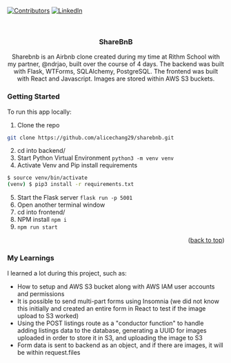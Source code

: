 <!-- Improved compatibility of back to top link: See: https://github.com/othneildrew/Best-README-Template/pull/73 -->

<a id="readme-top"></a>

<!--
*** Thanks for checking out the Best-README-Template. If you have a suggestion
*** that would make this better, please fork the repo and create a pull request
*** or simply open an issue with the tag "enhancement".
*** Don't forget to give the project a star!
*** Thanks again! Now go create something AMAZING! :D
-->

<!-- PROJECT SHIELDS -->
<!--
*** I'm using markdown "reference style" links for readability.
*** Reference links are enclosed in brackets [ ] instead of parentheses ( ).
*** See the bottom of this document for the declaration of the reference variables
*** for contributors-url, forks-url, etc. This is an optional, concise syntax you may use.
*** https://www.markdownguide.org/basic-syntax/#reference-style-links
-->

[![Contributors][contributors-shield]][contributors-url]
[![LinkedIn][linkedin-shield]][linkedin-url]

<!-- PROJECT LOGO -->
<br />
<div align="center">

<h3 align="center">ShareBnB</h3>

  <p align="center">
    Sharebnb is an Airbnb clone created during my time at Rithm School with my partner, @ndrjao, built over the course of 4 days.
    The backend was built with Flask, WTForms, SQLAlchemy, PostgreSQL.
    The frontend was built with React and Javascript.
    Images are stored within AWS S3 buckets.

  </p>
</div>

<!-- GETTING STARTED -->

### Getting Started

To run this app locally:

1. Clone the repo

```sh
git clone https://github.com/alicechang29/sharebnb.git
```

2. cd into backend/
3. Start Python Virtual Environment `python3 -m venv venv`
4. Activate Venv and Pip install requirements

```sh
$ source venv/bin/activate
(venv) $ pip3 install -r requirements.txt
```

5. Start the Flask server `flask run -p 5001`
6. Open another terminal window
7. cd into frontend/
8. NPM install `npm i`
9. `npm run start`

<p align="right">(<a href="#readme-top">back to top</a>)</p>

### My Learnings

I learned a lot during this project, such as:

- How to setup and AWS S3 bucket along with AWS IAM user accounts and permissions
- It is possible to send multi-part forms using Insomnia (we did not know this initially and created an entire form in React to test if the image upload to S3 worked)
- Using the POST listings route as a "conductor function" to handle adding listings data to the database, generating a UUID for images uploaded in order to store it in S3, and uploading the image to S3
- Form data is sent to backend as an object, and if there are images, it will be within request.files

<!-- MARKDOWN LINKS & IMAGES -->
<!-- https://www.markdownguide.org/basic-syntax/#reference-style-links -->

[contributors-shield]: https://img.shields.io/github/contributors/alicechang29/sharebnb.svg?style=for-the-badge
[contributors-url]: https://github.com/alicechang29/sharebnb/graphs/contributors
[forks-shield]: https://img.shields.io/github/forks/alicechang29/sharebnb.svg?style=for-the-badge
[forks-url]: https://github.com/alicechang29/sharebnb/network/members
[stars-shield]: https://img.shields.io/github/stars/alicechang29/sharebnb.svg?style=for-the-badge
[stars-url]: https://github.com/alicechang29/sharebnb/stargazers
[issues-shield]: https://img.shields.io/github/issues/alicechang29/sharebnb.svg?style=for-the-badge
[issues-url]: https://github.com/alicechang29/sharebnb/issues
[linkedin-shield]: https://img.shields.io/badge/-LinkedIn-black.svg?style=for-the-badge&logo=linkedin&colorB=555
[linkedin-url]: https://linkedin.com/in/achang9
[product-screenshot]: sharebnb/AllListings.png

